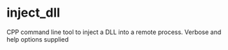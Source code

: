 # inject_dll
CPP command line tool to inject a DLL into a remote process. Verbose and help options supplied
